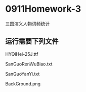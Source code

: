 # 0911Homework-3
三国演义人物词频统计

## 运行需要下列文件
HYQiHei-25J.ttf

SanGuoRenWuBiao.txt

SanGuoYanYi.txt

BackGround.png

